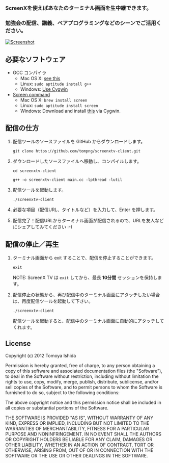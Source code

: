 ### ScreenXを使えばあなたのターミナル画面を生中継できます。
### 勉強会の配信、講義、ペアプログラミングなどのシーンでご活用ください。



[![Screenshot](https://raw.github.com/tompng/screenxtv-client/master/ss-screenxtv.png)](http://screenx.tv)

## 必要なソフトウェア

- GCC コンパイラ
  - Mac OS X: [see this](http://stackoverflow.com/questions/9353444/how-to-use-install-gcc-on-mac-os-x-10-8-xcode-4-4)
  - Linux: `sudo aptitude install g++`
  - Windows: [Use Cygwin](http://www.eecg.utoronto.ca/~aamodt/ece242/cygwin.html)
- [Screen command](http://www.gnu.org/software/screen/)
  - Mac OS X: `brew install screen`
  - Linux: `sudo aptitude install screen`
  - Windows: Download and install [this](http://directory.fsf.org/wiki/Screen) via Cygwin.

## 配信の仕方

1. 配信ツールのソースファイルを GitHub からダウンロードします。

   `git clone https://github.com/tompng/screenxtv-client.git`
   
2. ダウンロードしたソースファイルへ移動し、コンパイルします。

   `cd screenxtv-client`

   `g++ -o screenxtv-client main.cc -lpthread -lutil`
   
3. 配信ツールを起動します。

   `./screenxtv-client`

4. 必要な項目（配信URL、タイトルなど）を入力して、Enter を押します。

5. 配信完了！配信URLからターミナル画面が配信されるので、URLを友人などにシェアしてみてください :-)


## 配信の停止／再生

1. ターミナル画面から exit することで、配信を停止することができます。

   `exit`

   NOTE: ScreenX TV は `exit` してから、最長 __10分間__ セッションを保持します。

2. 配信停止の状態から、再び配信中のターミナル画面にアタッチしたい場合は、再度配信ツールを起動して下さい。

   `./screenxtv-client`

   配信ツールを起動すると、配信中のターミナル画面に自動的にアタッチしてくれます。

## License

Copyright (c) 2012 Tomoya Ishida

Permission is hereby granted, free of charge, to any person obtaining a copy of this software and associated documentation files (the "Software"), to deal in the Software without restriction, including without limitation the rights to use, copy, modify, merge, publish, distribute, sublicense, and/or sell copies of the Software, and to permit persons to whom the Software is furnished to do so, subject to the following conditions:

The above copyright notice and this permission notice shall be included in all copies or substantial portions of the Software.

THE SOFTWARE IS PROVIDED "AS IS", WITHOUT WARRANTY OF ANY KIND, EXPRESS OR IMPLIED, INCLUDING BUT NOT LIMITED TO THE WARRANTIES OF MERCHANTABILITY, FITNESS FOR A PARTICULAR PURPOSE AND NONINFRINGEMENT. IN NO EVENT SHALL THE AUTHORS OR COPYRIGHT HOLDERS BE LIABLE FOR ANY CLAIM, DAMAGES OR OTHER LIABILITY, WHETHER IN AN ACTION OF CONTRACT, TORT OR OTHERWISE, ARISING FROM, OUT OF OR IN CONNECTION WITH THE SOFTWARE OR THE USE OR OTHER DEALINGS IN THE SOFTWARE.
